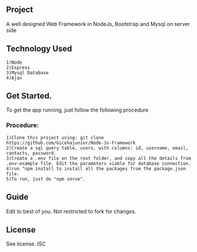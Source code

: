 ## Project
A well designed Web Framework in NodeJs, Bootstrap and Mysql on server side

## Technology Used

    1)Node
    2)Express
    3)Mysql Database
    4)Ajax
  
## Get Started.
To get the app running, just follow the following procedure
### Procedure:
    
    1)Clone this project using: git clone https://github.com/Gicehajunior/Node-Js-Framework
    2)Create a sql query table, users, with columns: id, username, email, contacts, password.
    3)Create a .env file on the root folder, and copy all the details from .env-example file. Edit the parameters viable for database connection.
    4)run "npm install to install all the packages from the package.json file.
    5)To run, just do "npm serve".

## Guide
Edit to best of you.
Not restricted to fork for changes.

## License
See license. ISC
